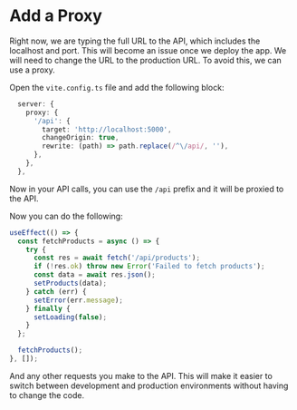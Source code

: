 # Add a Proxy

Right now, we are typing the full URL to the API, which includes the localhost and port. This will become an issue once we deploy the app. We will need to change the URL to the production URL. To avoid this, we can use a proxy.

Open the `vite.config.ts` file and add the following block:

```ts
  server: {
    proxy: {
      '/api': {
        target: 'http://localhost:5000',
        changeOrigin: true,
        rewrite: (path) => path.replace(/^\/api/, ''),
      },
    },
  },
```

Now in your API calls, you can use the `/api` prefix and it will be proxied to the API.

Now you can do the following:

```ts
useEffect(() => {
  const fetchProducts = async () => {
    try {
      const res = await fetch('/api/products');
      if (!res.ok) throw new Error('Failed to fetch products');
      const data = await res.json();
      setProducts(data);
    } catch (err) {
      setError(err.message);
    } finally {
      setLoading(false);
    }
  };

  fetchProducts();
}, []);
```

And any other requests you make to the API. This will make it easier to switch between development and production environments without having to change the code.
